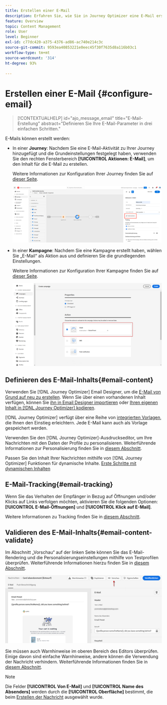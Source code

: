 ```yaml
---
title: Erstellen einer E-Mail
description: Erfahren Sie, wie Sie in Journey Optimizer eine E-Mail erstellen.
feature: Overview
topic: Content Management
role: User
level: Beginner
exl-id: c77dc420-a375-4376-ad86-ac740e214c3c
source-git-commit: 9593ea40853221e0eec45f30f7635d8a116b03c1
workflow-type: tm+mt
source-wordcount: '314'
ht-degree: 93%

---
```


# Erstellen einer E-Mail {#configure-email}

>[!CONTEXTUALHELP]
>id="ajo_message_email"
>title="E-Mail-Erstellung"
>abstract="Definieren Sie Ihre E-Mail-Parameter in drei einfachen Schritten."

E-Mails können erstellt werden:

* In einer **Journey**: Nachdem Sie eine E-Mail-Aktivität zu Ihrer Journey hinzugefügt und die Grundeinstellungen festgelegt haben, verwenden Sie den rechten Fensterbereich **[!UICONTROL Aktionen: E-Mail]**, um den Inhalt für die E-Mail zu erstellen.

   Weitere Informationen zur Konfiguration Ihrer Journey finden Sie auf [dieser Seite](../building-journeys/journey-gs.md).

   ![](assets/email-edit-content.png)

* In einer **Kampagne**: Nachdem Sie eine Kampagne erstellt haben, wählen Sie „E-Mail“ als Aktion aus und definieren Sie die grundlegenden Einstellungen.

   Weitere Informationen zur Konfiguration Ihrer Kampagne finden Sie auf [dieser Seite](../campaigns/create-campaign.md#configure).

   ![](assets/email_campaign.png)

## Definieren des E-Mail-Inhalts{#email-content}

Verwenden Sie [!DNL Journey Optimizer] Email Designer, um die [E-Mail von Grund auf neu zu erstellen](../design/create-email-content.md). Wenn Sie über einen vorhandenen Inhalt verfügen, können Sie [ihn in Email Designer importieren](../design/existing-content.md) oder [Ihren eigenen Inhalt in [!DNL Journey Optimizer] kodieren](../design/code-content.md).

[!DNL Journey Optimizer] verfügt über eine Reihe von [integrierten Vorlagen](../design/email-templates.md), die Ihnen den Einstieg erleichtern. Jede E-Mail kann auch als Vorlage gespeichert werden.

Verwenden Sie den [!DNL Journey Optimizer]-Ausdruckseditor, um Ihre Nachrichten mit den Daten der Profile zu personalisieren. Weiterführende Informationen zur Personalisierung finden Sie in [diesem Abschnitt](../personalization/personalize.md).

Passen Sie den Inhalt Ihrer Nachrichten mithilfe von [!DNL Journey Optimizer] Funktionen für dynamische Inhalte. [Erste Schritte mit dynamischen Inhalten](../personalization/get-started-dynamic-content.md)

## E-Mail-Tracking{#email-tracking}

Wenn Sie das Verhalten der Empfänger in Bezug auf Öffnungen und/oder Klicks auf Links verfolgen möchten, aktivieren Sie die folgenden Optionen: **[!UICONTROL E-Mail-Öffnungen]** und **[!UICONTROL Klick auf E-Mail]**.

Weitere Informationen zu Tracking finden Sie in [diesem Abschnitt](../design/message-tracking.md).

## Validieren des E-Mail-Inhalts{#email-content-validate}

Im Abschnitt „Vorschau“ auf der linken Seite können Sie das E-Mail-Rendering und die Personalisierungseinstellungen mithilfe von Testprofilen überprüfen. Weiterführende Informationen hierzu finden Sie in [diesem Abschnitt](../design/preview.md).

![](assets/messages-simple-preview.png)


Sie müssen auch Warnhinweise im oberen Bereich des Editors überprüfen.  Einige davon sind einfache Warnhinweise, andere können die Verwendung der Nachricht verhindern. Weiterführende Informationen finden Sie in [diesem Abschnitt](alerts.md).


>[!NOTE]
>
>Die Felder **[!UICONTROL Von E-Mail]** und **[!UICONTROL Name des Absenders]** werden durch die **[!UICONTROL Oberfläche]** bestimmt, die beim [Erstellen der Nachricht](get-started-content.md) ausgewählt wurde.

